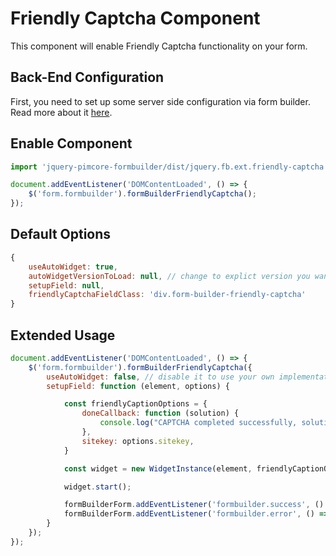 # Friendly Captcha Component

This component will enable Friendly Captcha functionality on your form.

## Back-End Configuration
First, you need to set up some server side configuration via form builder. Read more about it [here](https://github.com/dachcom-digital/pimcore-formbuilder/blob/master/docs/03_SpamProtection.md#friendly-captcha). 

## Enable Component
```js
import 'jquery-pimcore-formbuilder/dist/jquery.fb.ext.friendly-captcha';
```

```js
document.addEventListener('DOMContentLoaded', () => {
    $('form.formbuilder').formBuilderFriendlyCaptcha();
});
```

## Default Options

```js
{
    useAutoWidget: true,
    autoWidgetVersionToLoad: null, // change to explict version you want to load from cdn: e.g. 0.9.16, null means latest
    setupField: null,
    friendlyCaptchaFieldClass: 'div.form-builder-friendly-captcha'
}

```
## Extended Usage
```js
document.addEventListener('DOMContentLoaded', () => {
    $('form.formbuilder').formBuilderFriendlyCaptcha({
        useAutoWidget: false, // disable it to use your own implementation (see next option "setupField")
        setupField: function (element, options) {

            const friendlyCaptionOptions = {
                doneCallback: function (solution) {
                    console.log("CAPTCHA completed successfully, solution:", solution);
                },
                sitekey: options.sitekey,
            }

            const widget = new WidgetInstance(element, friendlyCaptionOptions);

            widget.start();

            formBuilderForm.addEventListener('formbuilder.success', () => widget.reset());
            formBuilderForm.addEventListener('formbuilder.error', () => widget.reset());
        }
    });
});
```
